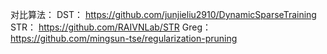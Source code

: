 对比算法：
DST：
https://github.com/junjieliu2910/DynamicSparseTraining
STR：
https://github.com/RAIVNLab/STR
Greg：
https://github.com/mingsun-tse/regularization-pruning